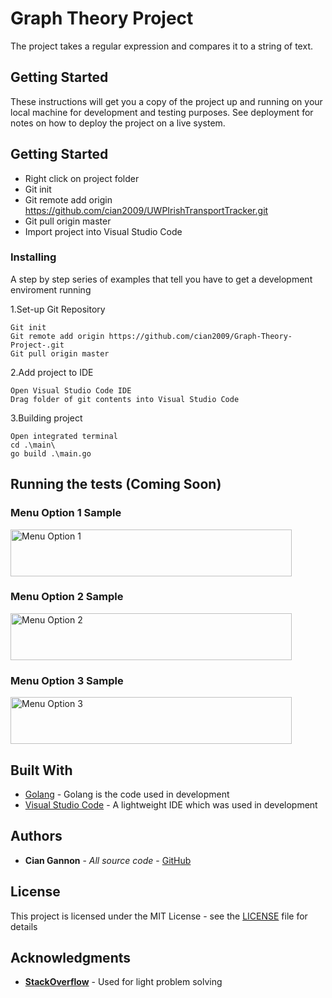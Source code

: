 # Graph Theory Project

The project takes a regular expression and compares it to a string of text.

## Getting Started

These instructions will get you a copy of the project up and running on your local machine for development and testing purposes. See deployment for notes on how to deploy the project on a live system.

## Getting Started

- Right click on project folder
- Git init
- Git remote add origin https://github.com/cian2009/UWPIrishTransportTracker.git
- Git pull origin master
- Import project into Visual Studio Code

### Installing

A step by step series of examples that tell you have to get a development enviroment running

1.Set-up Git Repository

```
Git init
Git remote add origin https://github.com/cian2009/Graph-Theory-Project-.git
Git pull origin master
```

2.Add project to IDE

```
Open Visual Studio Code IDE
Drag folder of git contents into Visual Studio Code
```

3.Building project

```
Open integrated terminal
cd .\main\
go build .\main.go
```

## Running the tests (Coming Soon)

### Menu Option 1 Sample

<a href="https://imgur.com/8PdfLi1"><img src="https://imgur.com/8PdfLi1.png" height="75" width="450" title="Menu Option 1"/></a>

### Menu Option 2 Sample

<a href="https://imgur.com/xVLOB8M"><img src="https://imgur.com/xVLOB8M.png" height="75" width="450" title="Menu Option 2"/></a>

### Menu Option 3 Sample

<a href="https://imgur.com/A1rX3TY"><img src="https://imgur.com/A1rX3TY.png" height="75" width="450" title="Menu Option 3"/></a>

## Built With

* [Golang](https://golang.org/) - Golang is the code used in development
* [Visual Studio Code](https://code.visualstudio.com/) - A lightweight IDE which was used in development

## Authors

* **Cian Gannon** - *All source code* - [GitHub](https://github.com/cian2009)

## License

This project is licensed under the MIT License - see the [LICENSE](LICENSE) file for details

## Acknowledgments

* **[StackOverflow](https://stackoverflow.com/)** - Used for light problem solving
